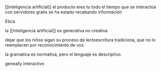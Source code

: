 [[inteligencia artificial]]
el producto eres tu
todo el tiempo que se interactúa con servidores gratis se ha estado recabando información

Etica

la [[inteligencia artificial]] es generativa no creativa

dejar que los niños sigan su proceso de lectoescritura tradiciona, que no lo reemplacen por reconocimiento de voz.

la gramatica es normativa, pero el lenguaje es descriptivo.

geneally interactivo